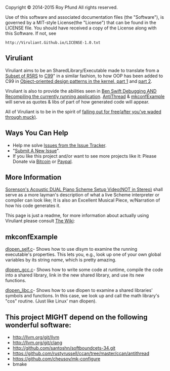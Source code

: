 Copyright © 2014-2015 Roy Pfund             All rights reserved.

Use of this software and  associated  documentation  files  (the
"Software"), is governed by a MIT-style  License(the  "License")
that can be found in the LICENSE file. You should have  received
a copy of the License along with this Software. If not, see

    http://Viruliant.Github.io/LICENSE-1.0.txt

Viruliant
---------
Viruliant aims to be an SharedLibrary/Executable made to translate from a
[Subset of R5RS](/Cite/R5RS/R5RS-Language) to [C99](http://www.open-std.org/jtc1/sc22/wg14/www/docs/n1256.pdf)"
in a similar fashion, to how OOP has been added to C99 in
[Object-oriented design patterns in the kernel, part 1](http://lwn.net/Articles/444910/)
and [part 2](http://lwn.net/Articles/446317/).

Viruliant is also to provide the abilities seen in [Ben Swift Debugging AND
Recompiling the currently running application](http://vimeo.com/99891379).
[AntiThread](https://github.com/rustyrussell/ccan/tree/master/ccan/antithread) &
[mkconfExample](Cite/mkconfExample) will serve as quotes & libs of part of how
generated code will appear.

All of Viruliant is to be in the spirit of [falling out for free(after you've
waded through muck)](http://youtu.be/h6Z7vx9iUB8?t=1h17m33s).

Ways You Can Help
-----------------
* Help me solve [Issues from the Issue Tracker]().
* "[Submit A New Issue]()".
* If you like this project and/or want to see more projects like it:
  Please Donate via [Bitcoin]() or [Paypal]().

More Information
----------------
[Sorenson's Acoustic DUAL Piano Scheme Setup Video(NOT in Stereo)](http://youtu.be/yY1FSsUV-8c?t=140s)
shall serve as a more layman's description of what a live Scheme interpreter or
compiler can look like; It is also an Excellent Musical Piece, w/Narration of
how his code generates it.

This page is just a readme, for more information about actually using Viruliant
please consult [The Wiki](): 

mkconfExample
-------------
[dlopen_self.c](Cite/mkconfExample/dlopen_self.c)-
Shows how to use dlsym to examine the running executable's properties. This lets
you, e.g., look up one of your own global variables by its string *name*, which
is pretty amazing.

[dlopen_gcc.c](Cite/mkconfExample/dlopen_gcc.c)-
Shows how to write some code at runtime, compile the code into a shared library,
link in the new shared library, and use its new functions.

[dlopen_libc.c](Cite/mkconfExample/dlopen_libc.c)-
Shows how to use dlopen to examine a shared libraries' symbols and functions. In
this case, we look up and call the math library's "cos" routine. (Just like
Linux' man dlopen).

This project MIGHT depend on the following wonderful software:
--------------------------------------------------------------
* http://llvm.org/git/llvm
* http://llvm.org/git/clang
* http://github.com/santoshn/softboundcets-34.git
* https://github.com/rustyrussell/ccan/tree/master/ccan/antithread
* https://github.com/cheusov/mk-configure
* bmake

